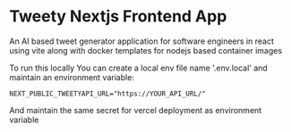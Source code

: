 # Tweety Nextjs Frontend App

An AI based tweet generator application for software engineers in react using vite along with docker templates for nodejs based container images

To run this locally You can create a local env file name '.env.local' and maintain an environment variable:

```
NEXT_PUBLIC_TWEETYAPI_URL="https://YOUR_API_URL/"
```

And maintain the same secret for vercel deployment as environment variable